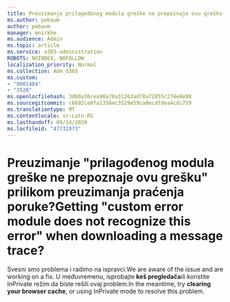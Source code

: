 ```yaml
---
title: Preuzimanje prilagođenog modula greške ne prepoznaje ovu grešku prilikom preuzimanja praćenja poruke?
ms.author: pebaum
author: pebaum
manager: mnirkhe
ms.audience: Admin
ms.topic: article
ms.service: o365-administration
ROBOTS: NOINDEX, NOFOLLOW
localization_priority: Normal
ms.collection: Adm_O365
ms.custom:
- "9001484"
- "3520"
ms.openlocfilehash: 3d60a36cea90a78a31263ad78a72855c274e8e08
ms.sourcegitcommit: c6692ce0fa1358ec3529e59ca0ecdfdea4cdc759
ms.translationtype: MT
ms.contentlocale: sr-Latn-RS
ms.lasthandoff: 09/14/2020
ms.locfileid: "47731973"
---
```

# <a name="getting-custom-error-module-does-not-recognize-this-error-when-downloading-a-message-trace"></a><span data-ttu-id="bd052-102">Preuzimanje "prilagođenog modula greške ne prepoznaje ovu grešku" prilikom preuzimanja praćenja poruke?</span><span class="sxs-lookup"><span data-stu-id="bd052-102">Getting "custom error module does not recognize this error" when downloading a message trace?</span></span>

<span data-ttu-id="bd052-103">Svesni smo problema i radimo na ispravci.</span><span class="sxs-lookup"><span data-stu-id="bd052-103">We are aware of the issue and are working on a fix.</span></span>  <span data-ttu-id="bd052-104">U međuvremenu, isprobajte **keš pregledača**ili koristite InPrivate režim da biste rešili ovaj problem.</span><span class="sxs-lookup"><span data-stu-id="bd052-104">In the meantime, try **clearing your browser cache**, or using InPrivate mode to resolve this problem.</span></span>